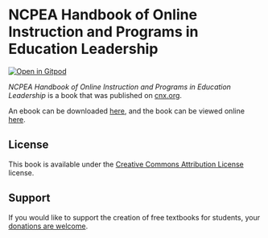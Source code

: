 # NCPEA Handbook of Online Instruction and Programs in Education Leadership

[![Open in Gitpod](https://gitpod.io/button/open-in-gitpod.svg)](https://gitpod.io/from-referrer/)

_NCPEA Handbook of Online Instruction and Programs in Education Leadership_ is a book that was published on [cnx.org](https://cnx.org/).

An ebook can be downloaded [here](https://github.com/cnx-user-books/cnxbook-ncpea-handbook-of-virtual-online-instruction-and-programs-in-education-leadership/releases/latest), and the book can be viewed online [here](https://github.com/cnx-user-books/cnxbook-ncpea-handbook-of-virtual-online-instruction-and-programs-in-education-leadership/releases/latest).

## License
This book is available under the [Creative Commons Attribution License](./LICENSE) license.

## Support
If you would like to support the creation of free textbooks for students, your [donations are welcome](https://riceconnect.rice.edu/donation/support-openstax-banner).
